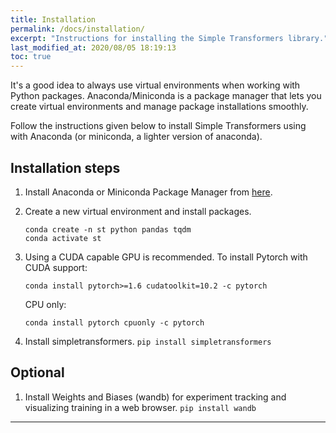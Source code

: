 ```yaml
---
title: Installation
permalink: /docs/installation/
excerpt: "Instructions for installing the Simple Transformers library."
last_modified_at: 2020/08/05 18:19:13
toc: true
---
```


It's a good idea to always use virtual environments when working with Python packages.
Anaconda/Miniconda is a package manager that lets you create virtual environments and manage package installations smoothly.

Follow the instructions given below to install Simple Transformers using with Anaconda (or miniconda, a lighter version of anaconda).

## Installation steps

1. Install Anaconda or Miniconda Package Manager from [here](https://www.anaconda.com/distribution/).
2. Create a new virtual environment and install packages.
   ```shell
   conda create -n st python pandas tqdm
   conda activate st
   ```
3. Using a CUDA capable GPU is recommended.
   To install Pytorch with CUDA support:
   ```shell
   conda install pytorch>=1.6 cudatoolkit=10.2 -c pytorch
   ```
   CPU only:
   ```shell
   conda install pytorch cpuonly -c pytorch
   ```

4. Install simpletransformers.
`pip install simpletransformers`

## Optional

1. Install Weights and Biases (wandb) for experiment tracking and visualizing training in a web browser.
`pip install wandb`

---
